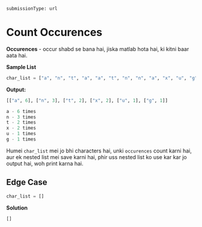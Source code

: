 ```ngMeta
submissionType: url
```

# Count Occurences

**Occurences** - occur shabd se bana hai, jiska matlab hota hai, ki kitni baar aata hai.

**Sample List**
```python
char_list = ["a", "n", "t", "a", "a", "t", "n", "n", "a", "x", "u", "g", "a", "x", "a"]
```

**Output:**
```python
[["a", 6], ["n", 3], ["t", 2], ["x", 2], ["u", 1], ["g", 1]]

a - 6 times
n - 3 times
t - 2 times
x - 2 times
u - 1 times
g - 1 times
```

Humei `char_list` mei jo bhi characters hai, unki `occurences` count karni hai, aur ek nested list mei save karni hai, phir uss nested list ko use kar kar jo output hai, woh print karna hai.

## Edge Case
```python
char_list = []
```

**Solution**
```python
[]
```